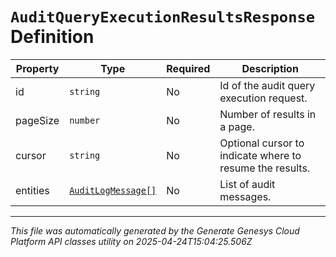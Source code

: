 # `AuditQueryExecutionResultsResponse` Definition

| Property | Type | Required | Description |
|----------|------|----------|-------------|
| id | `string` | No | Id of the audit query execution request. |
| pageSize | `number` | No | Number of results in a page. |
| cursor | `string` | No | Optional cursor to indicate where to resume the results. |
| entities | [`AuditLogMessage[]`](auditlogmessage-definition.md) | No | List of audit messages. |

---

*This file was automatically generated by the Generate Genesys Cloud Platform API classes utility on 2025-04-24T15:04:25.506Z*